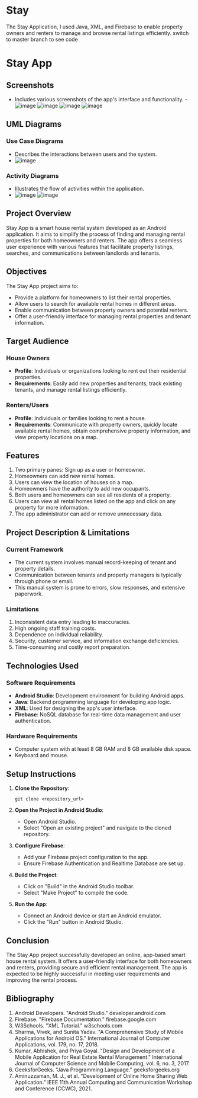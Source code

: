 # Stay
The Stay Application, I used Java, XML, and Firebase to enable property owners and renters to manage and browse rental listings efficiently.
switch to master branch to see code


# Stay App


## Screenshots
- Includes various screenshots of the app's interface and functionality.
  -![image](https://github.com/user-attachments/assets/1517dd0f-5216-4064-9b30-50000d38cc01)
  ![image](https://github.com/user-attachments/assets/3357caa7-039a-4c5a-9884-1ab1a9ee234e)
  ![image](https://github.com/user-attachments/assets/5607a867-331d-4de9-84e4-2dce5265a1c0)
  ![image](https://github.com/user-attachments/assets/8132d9d1-488d-45f2-a460-4b95df59ca3c)


## UML Diagrams

### Use Case Diagrams
- Describes the interactions between users and the system.
- ![image](https://github.com/user-attachments/assets/14aed29d-44ff-404d-af1e-e6c7d745d6cd)


### Activity Diagrams
- Illustrates the flow of activities within the application.
- ![image](https://github.com/user-attachments/assets/6c17bb18-61f9-4bba-948a-0b9659ef9ddc)
![image](https://github.com/user-attachments/assets/bab6cd9f-6434-40ca-bcac-4b66ea1c52c4)


## Project Overview

Stay App is a smart house rental system developed as an Android application. It aims to simplify the process of finding and managing rental properties for both homeowners and renters. The app offers a seamless user experience with various features that facilitate property listings, searches, and communications between landlords and tenants.

## Objectives

The Stay App project aims to:
- Provide a platform for homeowners to list their rental properties.
- Allow users to search for available rental homes in different areas.
- Enable communication between property owners and potential renters.
- Offer a user-friendly interface for managing rental properties and tenant information.

## Target Audience

### House Owners
- **Profile**: Individuals or organizations looking to rent out their residential properties.
- **Requirements**: Easily add new properties and tenants, track existing tenants, and manage rental listings efficiently.

### Renters/Users
- **Profile**: Individuals or families looking to rent a house.
- **Requirements**: Communicate with property owners, quickly locate available rental homes, obtain comprehensive property information, and view property locations on a map.

## Features

1. Two primary panes: Sign up as a user or homeowner.
2. Homeowners can add new rental homes.
3. Users can view the location of houses on a map.
4. Homeowners have the authority to add new occupants.
5. Both users and homeowners can see all residents of a property.
6. Users can view all rental homes listed on the app and click on any property for more information.
7. The app administrator can add or remove unnecessary data.

## Project Description & Limitations

### Current Framework
- The current system involves manual record-keeping of tenant and property details.
- Communication between tenants and property managers is typically through phone or email.
- This manual system is prone to errors, slow responses, and extensive paperwork.

### Limitations
1. Inconsistent data entry leading to inaccuracies.
2. High ongoing staff training costs.
3. Dependence on individual reliability.
4. Security, customer service, and information exchange deficiencies.
5. Time-consuming and costly report preparation.

## Technologies Used

### Software Requirements
- **Android Studio**: Development environment for building Android apps.
- **Java**: Backend programming language for developing app logic.
- **XML**: Used for designing the app's user interface.
- **Firebase**: NoSQL database for real-time data management and user authentication.

### Hardware Requirements
- Computer system with at least 8 GB RAM and 8 GB available disk space.
- Keyboard and mouse.

## Setup Instructions

1. **Clone the Repository**: 
   ```
   git clone <repository_url>
   ```
2. **Open the Project in Android Studio**:
   - Open Android Studio.
   - Select "Open an existing project" and navigate to the cloned repository.

3. **Configure Firebase**:
   - Add your Firebase project configuration to the app.
   - Ensure Firebase Authentication and Realtime Database are set up.

4. **Build the Project**:
   - Click on "Build" in the Android Studio toolbar.
   - Select "Make Project" to compile the code.

5. **Run the App**:
   - Connect an Android device or start an Android emulator.
   - Click the "Run" button in Android Studio.





## Conclusion

The Stay App project successfully developed an online, app-based smart house rental system. It offers a user-friendly interface for both homeowners and renters, providing secure and efficient rental management. The app is expected to be highly successful in meeting user requirements and improving the rental process.

## Bibliography

1. Android Developers. "Android Studio." developer.android.com
2. Firebase. "Firebase Documentation." firebase.google.com
3. W3Schools. "XML Tutorial." w3schools.com
4. Sharma, Vivek, and Sunita Yadav. "A Comprehensive Study of Mobile Applications for Android OS." International Journal of Computer Applications, vol. 179, no. 17, 2018.
5. Kumar, Abhishek, and Priya Goyal. "Design and Development of a Mobile Application for Real Estate Rental Management." International Journal of Computer Science and Mobile Computing, vol. 6, no. 3, 2017.
6. GeeksforGeeks. "Java Programming Language." geeksforgeeks.org
7. Aminuzzaman, M. J., et al. "Development of Online Home Sharing Web Application." IEEE 11th Annual Computing and Communication Workshop and Conference (CCWC), 2021.



